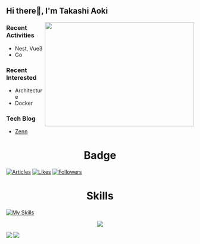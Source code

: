 ## Hi there👋, I'm Takashi Aoki
<div>
  <img align='right' src='https://raw.githubusercontent.com/abhisheknaiidu/abhisheknaiidu/master/code.gif' width=400 height=280>
</div>

### Recent Activities
- Nest, Vue3
- Go

### Recent Interested
- Architecture
- Docker

### Tech Blog
- [Zenn](https://zenn.dev/takashi5816)

<h1 align="center">Badge</h1>

[![Articles](https://badgen.org/img/zenn/takashi5816/articles?style=plastic&label=Zenn+articles)](https://zenn.dev/takashi5816)
[![Likes](https://badgen.org/img/zenn/takashi5816/likes?style=plastic&label=Zenn+likes)](https://zenn.dev/takashi5816)
[![Followers](https://badgen.org/img/zenn/takashi5816/followers?style=plastic&label=Zenn+followers)](https://zenn.dev/takashi5816)

<h1 align="center">Skills</h1>


[![My Skills](https://skillicons.dev/icons?i=html,css,js,ts,vue,jquery,php,laravel,symfony,java,mysql,postgres,git,linux,vite,nodejs,nginx,docker,aws,vscode)](https://skillicons.dev)

<p align="center">
  <img src="https://github-profile-trophy.vercel.app/?username=TakashiAoki5816&theme=onedark">
</p>

<div dir=auto>
  <a href="https://github.comgithub-readme-stats">
    <img align="left" src="https://github-readme-stats.vercel.app/api?username=TakashiAoki5816&show_icons=true&theme=vue-dark" />
  </a>
  <a href="https://github.com/github-readme-stats">
    <img align="left" src="https://github-readme-stats.vercel.app/api/top-langs/?username=TakashiAoki5816&theme=vue-dark" />
  </a>
</div>
